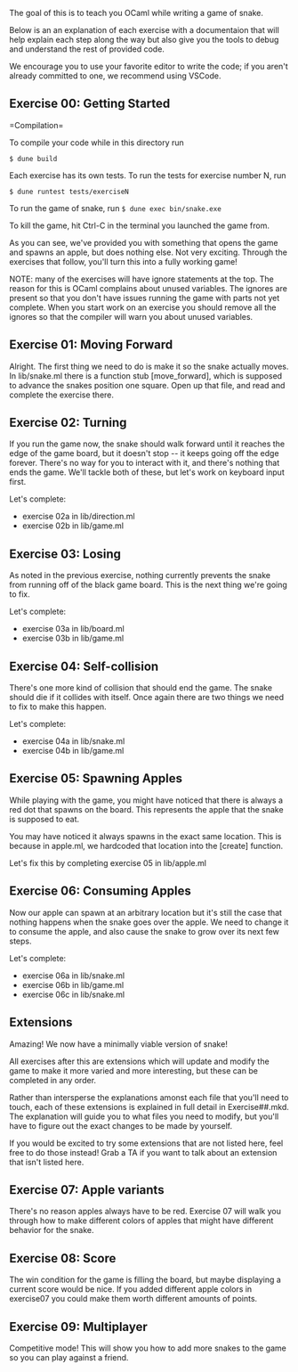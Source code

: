 The goal of this is to teach you OCaml while writing a game of snake.

Below is an an explanation of each exercise with a documentaion that
will help explain each step along the way but also give you the tools
to debug and understand the rest of provided code.

We encourage you to use your favorite editor to write the code; if you
aren't already committed to one, we recommend using VSCode. 

Exercise 00: Getting Started
----------------------------
=Compilation=

To compile your code while in this directory run 

` $ dune build `


Each exercise has its own tests. To run the tests for exercise number N, run 

` $ dune runtest tests/exerciseN `


To run the game of snake, run 
` $ dune exec bin/snake.exe `

To kill the game, hit Ctrl-C in the terminal you launched the game from.

As you can see, we've provided you with something that opens the game
and spawns an apple, but does nothing else. Not very exciting. Through
the exercises that follow, you'll turn this into a fully working game!

NOTE: many of the exercises will have ignore statements at the
top. The reason for this is OCaml complains about unused
variables. The ignores are present so that you don't have issues
running the game with parts not yet complete. When you start work on
an exercise you should remove all the ignores so that the compiler
will warn you about unused variables.

Exercise 01: Moving Forward
---------------------------
Alright. The first thing we need to do is make it so the snake
actually moves. In lib/snake.ml there is a function stub [move_forward],
which is supposed to advance the snakes position one square. Open up
that file, and read and complete the exercise there.

Exercise 02: Turning
--------------------
If you run the game now, the snake should walk forward until it reaches the edge
of the game board, but it doesn't stop -- it keeps going off the edge forever.
There's no way for you to interact with it, and there's nothing that ends the
game. We'll tackle both of these, but let's work on keyboard input first. 

Let's complete:
- exercise 02a in lib/direction.ml
- exercise 02b in lib/game.ml

Exercise 03: Losing
-------------------
As noted in the previous exercise, nothing currently prevents the snake from 
running off of the black game board. This is the next thing we're going to fix.

Let's complete:
- exercise 03a in lib/board.ml
- exercise 03b in lib/game.ml

Exercise 04: Self-collision
---------------------------
There's one more kind of collision that should end the game. The snake should
die if it collides with itself. Once again there are two things we need to fix
to make this happen.

Let's complete:
- exercise 04a in lib/snake.ml
- exercise 04b in lib/game.ml

Exercise 05: Spawning Apples
----------------------------
While playing with the game, you might have noticed that there is
always a red dot that spawns on the board. This represents the apple
that the snake is supposed to eat. 

You may have noticed it always spawns in the exact same location. This
is because in apple.ml, we hardcoded that location into the [create]
function.

Let's fix this by completing exercise 05 in lib/apple.ml

Exercise 06: Consuming Apples
-----------------------------
Now our apple can spawn at an arbitrary location but it's still the case that
nothing happens when the snake goes over the apple.  We need to change it to
consume the apple, and also cause the snake to grow over its next few
steps.

Let's complete:
- exercise 06a in lib/snake.ml
- exercise 06b in lib/game.ml
- exercise 06c in lib/snake.ml

Extensions
----------
Amazing! We now have a minimally viable version of snake!

All exercises after this are extensions which will update and modify
the game to make it more varied and more interesting, but these can be
completed in any order.

Rather than intersperse the explanations amonst each file that you'll
need to touch, each of these extensions is explained in full detail in
Exercise##.mkd. The explanation will guide you to what files you need
to modify, but you'll have to figure out the exact changes to be made
by yourself.

If you would be excited to try some extensions that are not listed
here, feel free to do those instead!  Grab a TA if you want to talk
about an extension that isn't listed here.

Exercise 07: Apple variants
---------------------------
There's no reason apples always have to be red. Exercise 07 will walk you
through how to make different colors of apples that might have different
behavior for the snake.

Exercise 08: Score
------------------
The win condition for the game is filling the board, but maybe displaying a
current score would be nice. If you added different apple colors in exercise07 
you could make them worth different amounts of points.

Exercise 09: Multiplayer
------------------------
Competitive mode! This will show you how to add more snakes to the game so you
can play against a friend.
